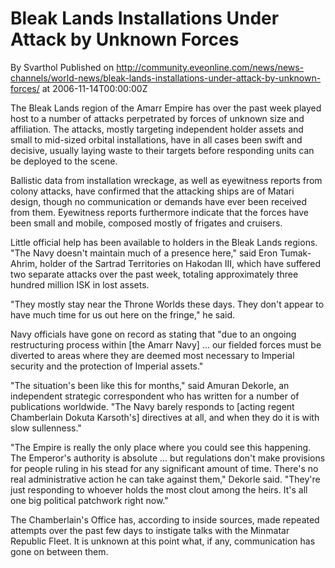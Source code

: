 # Bleak Lands Installations Under Attack by Unknown Forces
By Svarthol
Published on http://community.eveonline.com/news/news-channels/world-news/bleak-lands-installations-under-attack-by-unknown-forces/ at 2006-11-14T00:00:00Z

The Bleak Lands region of the Amarr Empire has over the past week played host to a number of attacks perpetrated by forces of unknown size and affiliation. The attacks, mostly targeting independent holder assets and small to mid-sized orbital installations, have in all cases been swift and decisive, usually laying waste to their targets before responding units can be deployed to the scene.  
  
Ballistic data from installation wreckage, as well as eyewitness reports from colony attacks, have confirmed that the attacking ships are of Matari design, though no communication or demands have ever been received from them. Eyewitness reports furthermore indicate that the forces have been small and mobile, composed mostly of frigates and cruisers.  
  
Little official help has been available to holders in the Bleak Lands regions. "The Navy doesn't maintain much of a presence here," said Eron Tumak-Ahrim, holder of the Sartrad Territories on Hakodan III, which have suffered two separate attacks over the past week, totaling approximately three hundred million ISK in lost assets.  
  
"They mostly stay near the Throne Worlds these days. They don't appear to have much time for us out here on the fringe," he said.  
  
Navy officials have gone on record as stating that "due to an ongoing restructuring process within [the Amarr Navy] ... our fielded forces must be diverted to areas where they are deemed most necessary to Imperial security and the protection of Imperial assets."  
  
"The situation's been like this for months," said Amuran Dekorle, an independent strategic correspondent who has written for a number of publications worldwide. "The Navy barely responds to [acting regent Chamberlain Dokuta Karsoth's] directives at all, and when they do it is with slow sullenness."  
  
"The Empire is really the only place where you could see this happening. The Emperor's authority is absolute ... but regulations don't make provisions for people ruling in his stead for any significant amount of time. There's no real administrative action he can take against them," Dekorle said. "They're just responding to whoever holds the most clout among the heirs. It's all one big political patchwork right now."   
  
The Chamberlain's Office has, according to inside sources, made repeated attempts over the past few days to instigate talks with the Minmatar Republic Fleet. It is unknown at this point what, if any, communication has gone on between them.

